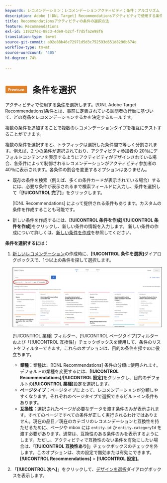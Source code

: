 ```yaml
---
keywords: レコメンデーション；レコメンデーションアクティビティ；条件；アルゴリズム
description: Adobe [!DNL Target] Recommendationsアクティビティで使用する条件（レコメンデーションする商品やコンテンツを決定するルール）の選択方法を説明します。
title: Recommendationsアクティビティの条件の選択方法
feature: Recommendations
exl-id: 119227ec-88c3-4de9-b2cf-f7d5fa2e98f6
translation-type: tm+mt
source-git-commit: a92e88b46c72971d5d3c752593d651d8290b674e
workflow-type: tm+mt
source-wordcount: '405'
ht-degree: 74%

---
```


# ![PREMIUM](/help/assets/premium.png) 条件を選択

 アクティビティで使用する[条件](/help/c-recommendations/c-algorithms/algorithms.md)を選択します。[!DNL Adobe Target Recommendations]条件とは、事前に定義されている訪問者の行動に基づいて、どの商品をレコメンデーションするかを決定するルールです。

複数の条件を追加することで複数のレコメンデーションタイプを相互にテストすることができます。

複数の条件を選択すると、トラフィックは選択した条件間で等しく分割されます。例えば、2 つの条件が選択されており、アクティビティ参加者の 20％にデフォルトコンテンツを表示するようにアクティビティがデザインされている場合、各条件によって制御されるレコメンデーションがアクティビティ参加者の 40％に表示されます。各条件の割合を変更するオプションはありません。

* 既存の条件を検索（例えば、多くの条件カードが表示されている場合）するには、必要な条件が表示されるまで検索フィールドに入力し、条件を選択して「**[!UICONTROL 完了]**」をクリックします。

   [!DNL Recommendations] によって提供される条件もあります。カスタムの条件を作成することも可能です。

* 新しい条件を作成するには、**[!UICONTROL 条件を作成]**/**[!UICONTROL 条件を作成]**&#x200B;をクリックし、新しい条件の情報を入力します。 新しい条件の作成について詳しくは、[新しい条件を作成](/help/c-recommendations/c-algorithms/create-new-algorithm.md#task_8A9CB465F28D44899F69F38AD27352FE)を参照してください。

**条件を選択するには：**

1. [新しいレコメンデーション](/help/c-recommendations/t-create-recs-activity/create-recs-activity.md#task_6874328773C64C44A73F0A130AD3F96F)の作成時に、**[!UICONTROL 条件を選択]**&#x200B;ダイアログボックスで、1つ以上の条件を探して選択します。

   ![条件を選択ダイアログボックス](/help/c-recommendations/t-create-recs-activity/assets/filters.png)

   [!UICONTROL 業種] フィルター、[!UICONTROL ページタイプ]フィルターおよび「[!UICONTROL 互換性]」チェックボックスを使用して、条件のリストをフィルターできます。これらのオプションは、目的の条件を探すのに役立ちます。

   * **業種：**&#x200B;業種は、[!DNL Recommendations] 条件の分類に使用されます。デフォルトの業種を変更するには、**[!UICONTROL Recommendations]**/**[!UICONTROL 設定]**&#x200B;をクリックし、目的のデフォルトの&#x200B;**[!UICONTROL 業種]**&#x200B;設定を選択します。
   * **ページタイプ：**&#x200B;ページタイプによって、レコメンデーションが分類しやすくなります。それぞれのページタイプで選択できるビルトイン条件もあります。
   * **互換性：**&#x200B;選択されたページが必要なデータを渡す条件のみが表示されます。すべてのページですべての条件が正しく実行されるわけではありません。現在の品目／現在のカテゴリのレコメンデーションと互換性を持たせるために、ページや mbox には `entity.id` か `entity.categoryId` を渡す必要があります。通常は、互換性のある条件のみを表示するようにします。ただし、アクティビティで互換性のない条件を有効にしたい場合は、「**[!UICONTROL 互換性あり]**」チェックボックスのチェックを外します。このオプションは、次の設定で無効または有効にできます。**[!UICONTROL Recommendations]** > **[!UICONTROL 設定]**。

1. 「**[!UICONTROL 次へ]**」をクリックして、[デザインを選択](/help/c-recommendations/c-design-overview/design-overview.md)ダイアログボックスを表示します。
